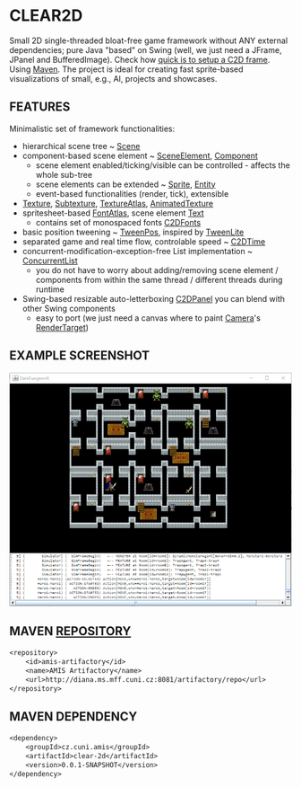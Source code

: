 # CLEAR2D
Small 2D single-threaded bloat-free game framework without ANY external dependencies; pure Java "based" on Swing (well, we just need a JFrame, JPanel and BufferedImage).
Check how [quick is to setup a C2D frame](Clear2D/src/test/java/cz/cuni/amis/clear2d/tests/Test04_C2DFrame.java). Using [Maven](https://maven.apache.org/).
The project is ideal for creating fast sprite-based visualizations of small, e.g., AI, projects and showcases.

## FEATURES

Minimalistic set of framework functionalities:
* hierarchical scene tree ~ [Scene](Clear2D/src/main/java/cz/cuni/amis/clear2d/engine/Scene.java)
* component-based scene element ~ [SceneElement](Clear2D/src/main/java/cz/cuni/amis/clear2d/engine/SceneElement.java), [Component](Clear2D/src/main/java/cz/cuni/amis/clear2d/engine/Component.java)
  * scene element enabled/ticking/visible can be controlled - affects the whole sub-tree
  * scene elements can be extended ~ [Sprite](Clear2D/src/main/java/cz/cuni/amis/clear2d/engine/prefabs/Sprite.java), [Entity](Clear2D/src/main/java/cz/cuni/amis/clear2d/engine/prefabs/Entity.java)
  * event-based functionalities (render, tick), extensible
* [Texture](Clear2D/src/main/java/cz/cuni/amis/clear2d/engine/textures/Texture.java), [Subtexture](Clear2D/src/main/java/cz/cuni/amis/clear2d/engine/textures/Subtexture.java), [TextureAtlas](Clear2D/src/main/java/cz/cuni/amis/clear2d/engine/textures/TextureAtlas.java), [AnimatedTexture](Clear2D/src/main/java/cz/cuni/amis/clear2d/engine/textures/AnimatedTexture.java)
* spritesheet-based [FontAtlas](Clear2D/src/main/java/cz/cuni/amis/clear2d/engine/fonts/FontAtlas.java), scene element [Text](Clear2D/src/main/java/cz/cuni/amis/clear2d/engine/prefabs/Text.java)
  * contains set of monospaced fonts [C2DFonts](Clear2D/src/main/java/cz/cuni/amis/clear2d/engine/fonts/C2DFonts.java)
* basic position tweening ~ [TweenPos](Clear2D/src/main/java/cz/cuni/amis/clear2d/engine/tween/pos/TweenPos.java), inspired by [TweenLite](https://greensock.com/tweenlite)
* separated game and real time flow, controlable speed ~ [C2DTime](Clear2D/src/main/java/cz/cuni/amis/clear2d/engine/time/C2DTime.java)
* concurrent-modification-exception-free List implementation ~ [ConcurrentList](Clear2D/src/main/java/cz/cuni/amis/clear2d/engine/collections/ConcurrentList.java)
  * you do not have to worry about adding/removing scene element / components from within the same thread / different threads during runtime
* Swing-based resizable auto-letterboxing [C2DPanel](Clear2D/src/main/java/cz/cuni/amis/clear2d/engine/C2DPanel.java) you can blend with other Swing components
  * easy to port (we just need a canvas where to paint [Camera](Clear2D/src/main/java/cz/cuni/amis/clear2d/engine/Camera.java)'s [RenderTarget](Clear2D/src/main/java/cz/cuni/amis/clear2d/engine/RenderTarget.java))

## EXAMPLE SCREENSHOT

![Example Clear2D app screenshot](Clear2D/Clear2D-Example.png)

## MAVEN [REPOSITORY](http://diana.ms.mff.cuni.cz:8081/artifactory)

    <repository>
        <id>amis-artifactory</id>
        <name>AMIS Artifactory</name>
        <url>http://diana.ms.mff.cuni.cz:8081/artifactory/repo</url>
    </repository>
    
## MAVEN DEPENDENCY

    <dependency>
        <groupId>cz.cuni.amis</groupId>
	    <artifactId>clear-2d</artifactId>
	    <version>0.0.1-SNAPSHOT</version>
    </dependency>
    

